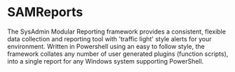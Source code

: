 SAMReports
==========

The SysAdmin Modular Reporting framework provides a consistent, flexible data collection and reporting tool with 'traffic light' style alerts for your environment. Written in Powershell using an easy to follow style, the framework collates any number of user generated plugins (function scripts), into a single report for any Windows system supporting PowerShell.
